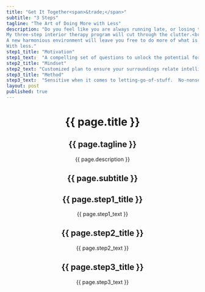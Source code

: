 ```yaml
---
title: "Get It Together<span>&trade;</span>"
subtitle: "3 Steps"
tagline: "The Art of Doing More with Less"
description: "Do you feel like you are always running late, or losing things? Are you reluctant to ask people over because you are tired of shutting the door on an ever increasing amount of stuff?<br><br>
My three-step interior therapy program will cut through the clutter.<br><br>
A new harmonious environment will leave you free to do more of what is important to you.<br><br>
With less."
step1_title: "Motivation"
step1_text:  "A compelling set of questions to unlock the potential for your living/workspace"
step2_title: "Mindset"
step2_text: "Customized plan to ensure your surroundings relate intelligently to who you are"
step3_title: "Method"
step3_text:  "Sensitive when it comes to letting-go-of-stuff.  No-nonsense getting you organized"
layout: post
published: true
---
```

<header id="header" class="intro container-fluid">
	<div class="intro-body row">
		<div class="col-sm-6 col-lg-5 col-lg-offset-1">
			<div class="brand title"><h1>{{ page.title }}</h1></div>
			<div class="tagline"><h2>{{ page.tagline }}</h2></div>
			<div class="description">{{ page.description }}</div>
		</div>
		<div class="col-sm-4 col-sm-offset-2">
			<div class="row">
				<div class="steps">
					<div class="col-md-11 col-md-offset-0 col-lg-6 col-lg-offset-2 subtitle"><h2>{{ page.subtitle }}</h2></div>
					<div class="row">
						<div class="col-sm-3 col-sm-offset-6 step1"><h2>{{ page.step1_title }}</h2><p>{{ page.step1_text }}</p></div>
					</div>
					<div class="row">
						<div class="col-sm-3 col-sm-offset-4 step2"><h2>{{ page.step2_title }}</h2><p>{{ page.step2_text }}</p></div>
					</div>
					<div class="row">
						<div class="col-sm-3 col-sm-offset-2 step3"><h2>{{ page.step3_title }}</h2><p>{{ page.step3_text }}</p></div>
					</div>
				</div>
			</div>
		</div>
		<div class="row">
			<div class="col-sm-10 col-sm-offset-1 text-center">
				<a href="#testamonials" class="btn btn-circle page-scroll">
				<i class="fa fa-angle-double-down animated"></i>
				</a>
			</div>
		</div>
	</div>
</header>
